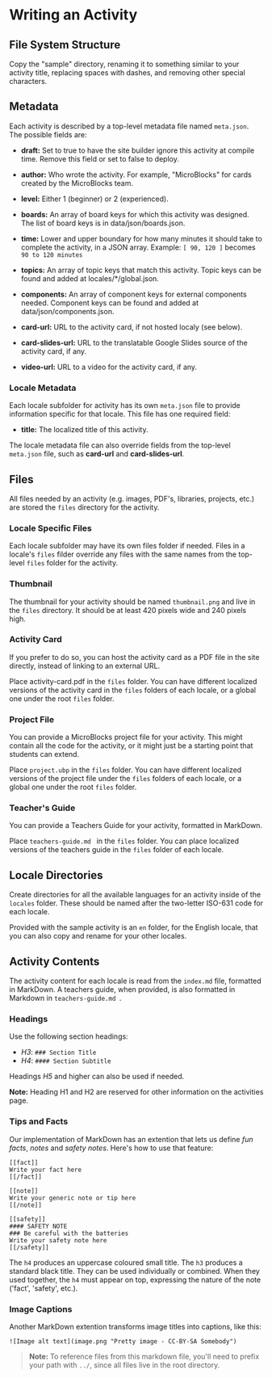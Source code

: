 # Writing an Activity

## File System Structure

Copy the "sample" directory, renaming it to something similar to your activity
title, replacing spaces with dashes, and removing other special characters.

## Metadata

Each activity is described by a top-level metadata file named `meta.json`.
The possible fields are:

* **draft:**            Set to true to have the site builder ignore this activity
                        at compile time. Remove this field or set to false to deploy.

* **author:**           Who wrote the activity.
                        For example, "MicroBlocks" for cards created by the MicroBlocks team.

* **level:**            Either 1 (beginner) or 2 (experienced).

* **boards:**           An array of board keys for which this activity was designed.
                        The list of board keys is in data/json/boards.json.

* **time:**             Lower and upper boundary for how many minutes it should
                        take to complete the activity, in a JSON array.
                        Example: `[ 90, 120 ]`  becomes `90 to 120 minutes`

* **topics:**           An array of topic keys that match this activity.
                        Topic keys can be found and added at locales/*/global.json.

* **components:**       An array of component keys for external components needed.
                        Component keys can be found and added at data/json/components.json.

* **card-url:**         URL to the activity card, if not hosted localy (see below).

* **card-slides-url:**  URL to the translatable Google Slides source of the activity card, if any.

* **video-url:**        URL to a video for the activity card, if any.

### Locale Metadata

Each locale subfolder for activity has its own `meta.json` file to provide information
specific for that locale. This file has one required field:

* **title:**            The localized title of this activity.

The locale metadata file can also override fields from the top-level `meta.json` file,
such as **card-url** and **card-slides-url**.

## Files

All files needed by an activity (e.g. images, PDF's, libraries,
projects, etc.) are stored the `files` directory for the activity.

### Locale Specific Files

Each locale subfolder may have its own files folder if needed.
Files in a locale's `files` filder override any files with the same names
from the top-level `files` folder for the activity.

### Thumbnail

The thumbnail for your activity should be named `thumbnail.png` and live in the
`files` directory. It should be at least 420 pixels wide and 240 pixels high.

### Activity Card

If you prefer to do so, you can host the activity card as a PDF file in the site
directly, instead of linking to an external URL.

Place activity-card.pdf in the `files` folder. You can have different
localized versions of the activity card in the `files` folders of each
locale, or a global one under the root `files` folder.

### Project File

You can provide a MicroBlocks project file for your activity. This
might contain all the code for the activity, or it might just be
a starting point that students can extend.

Place `project.ubp` in the `files` folder. You can have
different localized versions of the project file under the `files` folders of
each locale, or a global one under the root `files` folder.

### Teacher's Guide

You can provide a Teachers Guide for your activity, formatted in MarkDown.

Place `teachers-guide.md ` in the `files` folder. You can place
localized versions of the teachers guide in the `files` folder of
each locale.

## Locale Directories

Create directories for all the available languages for an activity inside of the `locales`
folder. These should be named after the two-letter ISO-631 code for each locale.

Provided with the sample activity is an `en` folder, for the English locale,
that you can also copy and rename for your other locales.

## Activity Contents

The activity content for each locale is read from the `index.md` file, formatted in MarkDown.
A teachers guide, when provided, is also formatted in Markdown in `teachers-guide.md `.

### Headings

Use the following section headings:

- *H3*: `### Section Title`
- *H4*: `#### Section Subtitle`

Headings *H5* and higher can also be used if needed.

**Note:** Heading H1 and H2 are reserved for other information on the activities page.

### Tips and Facts

Our implementation of MarkDown has an extention that lets us
define _fun facts_, _notes_ and _safety notes_. Here's how to use that feature:

```
[[fact]]
Write your fact here
[[/fact]]

[[note]]
Write your generic note or tip here
[[/note]]

[[safety]]
#### SAFETY NOTE
### Be careful with the batteries
Write your safety note here
[[/safety]]
```

The `h4` produces an uppercase coloured small title. The `h3` produces a standard black title.
They can be used individually or combined. When they used together, the `h4` must appear on top,
expressing the nature of the note ('fact', 'safety', etc.).

### Image Captions

Another MarkDown extention transforms image titles into captions, like this:

```
![Image alt text](image.png "Pretty image - CC-BY-SA Somebody")
```

> **Note:** To reference files from this markdown file, you'll need to prefix
> your path with `../`, since all files live in the root directory.
